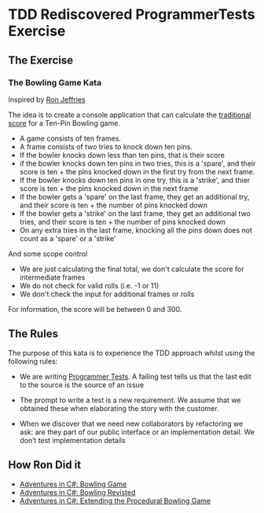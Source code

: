 # TDD Rediscovered ProgrammerTests Exercise

## The Exercise

### The Bowling Game Kata

Inspired by [Ron Jeffries](https://ronjeffries.com/xprog/articles/acsbowling/)

The idea is to create a console application that can calculate the [traditional score](https://en.wikipedia.org/wiki/Ten-pin_bowling#Scoring) for a Ten-Pin Bowling game.

* A game consists of ten frames.
* A frame consists of two tries to knock down ten pins.
* If the bowler knocks down less than ten pins, that is their score
* if the bowler knocks down ten pins in two tries, this is a 'spare', and their score is ten + the pins knocked down in the first try from the next frame.
* If the bowler knocks down ten pins in one try, this is a 'strike', and thier score is ten +  the pins knocked down in the next frame
* If the bowler gets a 'spare' on the last frame, they get an additional try, and their score is ten + the number of pins knocked down 
* If the bowler gets a 'strike' on the last frame, they get an additional two tries, and their score is ten + the number of pins knocked down
* On any extra tries in the last frame, knocking all the pins down does not count as a 'spare' or a 'strike'

And some scope control

* We are just calculating the final total, we don't calculate the score for intermediate frames
* We do not check for valid rolls (i.e. -1 or 11)
* We don't check the input for additional frames or rolls

For information, the score will be between 0 and 300.


## The Rules

The purpose of this kata is to experience the TDD approach whilst using the following rules:

* We are writing [Programmer Tests](https://wiki.c2.com/?ProgrammerTest). A failing test tells us that the last edit to the source is the source of an issue

* The prompt to write a test is a new requirement. We assume that we obtained these when elaborating the story with the customer.

* When we discover that we need new collaborators by refactoring we ask: are they part of our public interface or an implementation detail. We don’t test implementation details

## How Ron Did it

* [Adventures in C#: Bowling Game](https://ronjeffries.com/xprog/articles/acsbowling/)
* [Adventures in C#: Bowling Revisted](https://ronjeffries.com/xprog/articles/acsbowlingprocedural/)
* [Adventures in C#: Extending the Procedural Bowling Game](https://ronjeffries.com/xprog/articles/acsbowlingproceduralframescore/)
